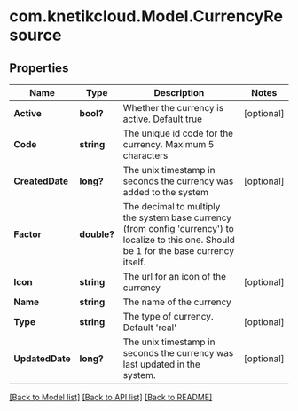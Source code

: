 # com.knetikcloud.Model.CurrencyResource
## Properties

Name | Type | Description | Notes
------------ | ------------- | ------------- | -------------
**Active** | **bool?** | Whether the currency is active. Default true | [optional] 
**Code** | **string** | The unique id code for the currency. Maximum 5 characters | 
**CreatedDate** | **long?** | The unix timestamp in seconds the currency was added to the system | [optional] 
**Factor** | **double?** | The decimal to multiply the system base currency (from config &#39;currency&#39;) to localize to this one. Should be 1 for the base currency itself. | 
**Icon** | **string** | The url for an icon of the currency | [optional] 
**Name** | **string** | The name of the currency | 
**Type** | **string** | The type of currency. Default &#39;real&#39; | [optional] 
**UpdatedDate** | **long?** | The unix timestamp in seconds the currency was last updated in the system. | [optional] 

[[Back to Model list]](../README.md#documentation-for-models) [[Back to API list]](../README.md#documentation-for-api-endpoints) [[Back to README]](../README.md)

